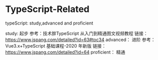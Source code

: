 <!--
 * @Author: gaoyuan
 * @Date: 2020-10-21 10:16:52
 * @LastEditors: gaoyuan
 * @LastEditTime: 2020-10-27 14:24:13
-->
# TypeScript-Related
typeScript: study,advanced and proficient

study: 起步
  参考：技术胖TypeScript 从入门到精通图文视频教程
  链接：https://www.jspang.com/detailed?id=63#toc34
advanced： 进阶
  参考：Vue3.x+TypeScript 基础课程-2020 年新版
  链接：https://www.jspang.com/detailed?id=64
proficient： 精通